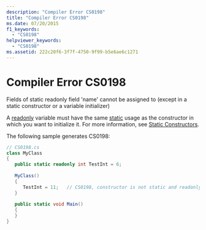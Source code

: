 ```yaml
---
description: "Compiler Error CS0198"
title: "Compiler Error CS0198"
ms.date: 07/20/2015
f1_keywords: 
  - "CS0198"
helpviewer_keywords: 
  - "CS0198"
ms.assetid: 222c20f6-3f7f-4750-9f99-b5e6ae6c1271
---
```

# Compiler Error CS0198
Fields of static readonly field 'name' cannot be assigned to (except in a static constructor or a variable initializer)  
  
 A [readonly](../language-reference/keywords/readonly.md) variable must have the same [static](../language-reference/keywords/static.md) usage as the constructor in which you want to initialize it. For more information, see [Static Constructors](../programming-guide/classes-and-structs/static-constructors.md).  
  
 The following sample generates CS0198:  
  
```csharp  
// CS0198.cs  
class MyClass  
{  
   public static readonly int TestInt = 6;  
  
   MyClass()  
   {  
      TestInt = 11;   // CS0198, constructor is not static and readonly field is  
   }  
  
   public static void Main()  
   {  
   }  
}  
```
